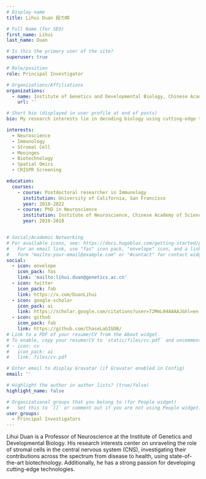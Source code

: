 ```yaml
---
# Display name
title: Lihui Duan 段力辉

# Full Name (for SEO)
first_name: Lihui
last_name: Duan

# Is this the primary user of the site?
superuser: true

# Role/position
role: Principal Investigator

# Organizations/Affiliations
organizations:
  - name: Institute of Genetics and Developmental Biology, Chinese Academy of Sciences 
    url: ''

# Short bio (displayed in user profile at end of posts)
bio: My research interests lie in decoding biology using cutting-edge technologies.

interests:
  - Neuroscience
  - Immunology
  - Stromal Cell
  - Meninges
  - Biotechnology
  - Spatial Omics
  - CRISPR Screening

education:
  courses:
    - course: Postdoctoral researcher in Immunology
      institution: University of California, San Francisco
      year: 2018-2022
    - course: PhD in Neuroscience 
      institution: Institute of Neuroscience, Chinese Academy of Sciences
      year: 2010-2018


# Social/Academic Networking
# For available icons, see: https://docs.hugoblox.com/getting-started/page-builder/#icons
#   For an email link, use "fas" icon pack, "envelope" icon, and a link in the
#   form "mailto:your-email@example.com" or "#contact" for contact widget.
social:
  - icon: envelope
    icon_pack: fas
    link: 'mailto:lihui.duan@genetics.ac.cn'
  - icon: twitter
    icon_pack: fab
    link: https://x.com/DuanLihui
  - icon: google-scholar
    icon_pack: ai
    link: https://scholar.google.com/citations?user=T2MmL04AAAAJ&hl=en
  - icon: github
    icon_pack: fab
    link: https://github.com/ChaseLabIGDB/
# Link to a PDF of your resume/CV from the About widget.
# To enable, copy your resume/CV to `static/files/cv.pdf` and uncomment the lines below.
# - icon: cv
#   icon_pack: ai
#   link: files/cv.pdf

# Enter email to display Gravatar (if Gravatar enabled in Config)
email: ''

# Highlight the author in author lists? (true/false)
highlight_name: false

# Organizational groups that you belong to (for People widget)
#   Set this to `[]` or comment out if you are not using People widget.
user_groups:
  - Principal Investigators
---
```


Lihui Duan is a Professor of Neuroscience at the Institute of Genetics and Developmental Biology. His research interests center on unraveling the role of stromal cells in the central nervous system (CNS), investigating their contributions across the spectrum from disease to health, using state-of-the-art biotechnology. Additionally, he has a strong passion for developing cutting-edge technologies.


